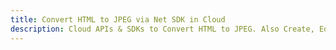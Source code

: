 ---title: Convert HTML to JPEG via Net SDK in Clouddescription: Cloud APIs & SDKs to Convert HTML to JPEG. Also Create, Edit & Render Microsoft Word & OpenOffice documents in the Cloud.---